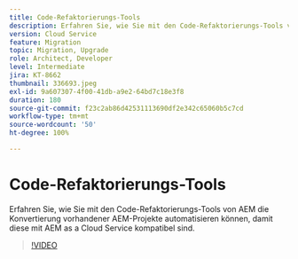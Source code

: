 ```yaml
---
title: Code-Refaktorierungs-Tools
description: Erfahren Sie, wie Sie mit den Code-Refaktorierungs-Tools von AEM die Konvertierung vorhandener AEM-Projekte automatisieren können, damit diese mit AEM as a Cloud Service kompatibel sind.
version: Cloud Service
feature: Migration
topic: Migration, Upgrade
role: Architect, Developer
level: Intermediate
jira: KT-8662
thumbnail: 336693.jpeg
exl-id: 9a607307-4f00-41db-a9e2-64bd7c18e3f8
duration: 180
source-git-commit: f23c2ab86d42531113690df2e342c65060b5c7cd
workflow-type: tm+mt
source-wordcount: '50'
ht-degree: 100%

---
```


# Code-Refaktorierungs-Tools

Erfahren Sie, wie Sie mit den Code-Refaktorierungs-Tools von AEM die Konvertierung vorhandener AEM-Projekte automatisieren können, damit diese mit AEM as a Cloud Service kompatibel sind.

>[!VIDEO](https://video.tv.adobe.com/v/336693?quality=12&learn=on)
